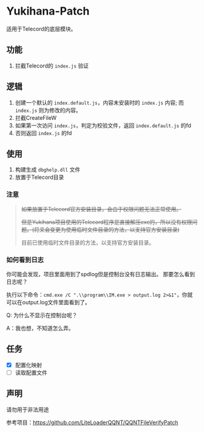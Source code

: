 # Yukihana-Patch

适用于Telecord的底层模块。

## 功能

1. 拦截Telecord的 `index.js` 验证

## 逻辑

1. 创建一个默认的 `index.default.js`，内容未安装时的 `index.js` 内容; 而 `index.js` 则为修改的内容。
2. 拦截CreateFileW
3. 如果第一次访问 `index.js`，判定为校验文件，返回 `index.default.js` 的fd
4. 否则返回 `index.js` 的fd

## 使用

1. 构建生成 `dbghelp.dll` 文件
2. 放置于Telecord目录

### 注意

> ~~如果放置于Telecord官方安装目录，会由于权限问题无法正常使用。~~
> 
> ~~但是Yukihana项目使用的Telecord程序是直接解压exe的，所以没有权限问题。(将来会变更为使用临时文件目录的方法，以支持官方安装目录)~~
>
> 目前已使用临时文件目录的方法，以支持官方安装目录。

### 如何看到日志

你可能会发现，项目里面用到了spdlog但是控制台没有日志输出。
那要怎么看到日志呢？

执行以下命令：`cmd.exe /C ".\\program\\IM.exe > output.log 2>&1"`，你就可以在output.log文件里面看到了。

Q: 为什么不显示在控制台呢？

A：我也想，不知道怎么弄。

## 任务

- [x] 配置化映射
- [ ] 读取配置文件 

## 声明

请勿用于非法用途

参考项目：https://github.com/LiteLoaderQQNT/QQNTFileVerifyPatch